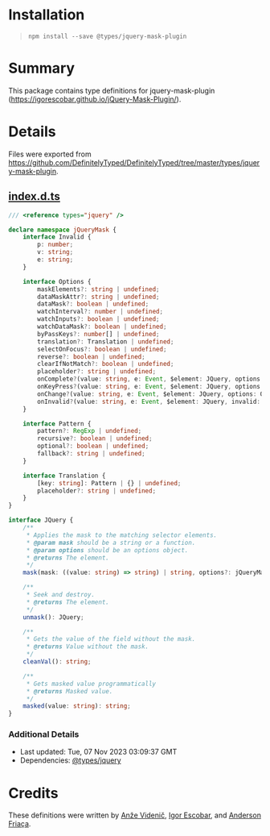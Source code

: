 # Installation
> `npm install --save @types/jquery-mask-plugin`

# Summary
This package contains type definitions for jquery-mask-plugin (https://igorescobar.github.io/jQuery-Mask-Plugin/).

# Details
Files were exported from https://github.com/DefinitelyTyped/DefinitelyTyped/tree/master/types/jquery-mask-plugin.
## [index.d.ts](https://github.com/DefinitelyTyped/DefinitelyTyped/tree/master/types/jquery-mask-plugin/index.d.ts)
````ts
/// <reference types="jquery" />

declare namespace jQueryMask {
    interface Invalid {
        p: number;
        v: string;
        e: string;
    }

    interface Options {
        maskElements?: string | undefined;
        dataMaskAttr?: string | undefined;
        dataMask?: boolean | undefined;
        watchInterval?: number | undefined;
        watchInputs?: boolean | undefined;
        watchDataMask?: boolean | undefined;
        byPassKeys?: number[] | undefined;
        translation?: Translation | undefined;
        selectOnFocus?: boolean | undefined;
        reverse?: boolean | undefined;
        clearIfNotMatch?: boolean | undefined;
        placeholder?: string | undefined;
        onComplete?(value: string, e: Event, $element: JQuery, options: Options): void;
        onKeyPress?(value: string, e: Event, $element: JQuery, options: Options): void;
        onChange?(value: string, e: Event, $element: JQuery, options: Options): void;
        onInvalid?(value: string, e: Event, $element: JQuery, invalid: Invalid[], options: Options): void;
    }

    interface Pattern {
        pattern?: RegExp | undefined;
        recursive?: boolean | undefined;
        optional?: boolean | undefined;
        fallback?: string | undefined;
    }

    interface Translation {
        [key: string]: Pattern | {} | undefined;
        placeholder?: string | undefined;
    }
}

interface JQuery {
    /**
     * Applies the mask to the matching selector elements.
     * @param mask should be a string or a function.
     * @param options should be an options object.
     * @returns The element.
     */
    mask(mask: ((value: string) => string) | string, options?: jQueryMask.Options): JQuery;

    /**
     * Seek and destroy.
     * @returns The element.
     */
    unmask(): JQuery;

    /**
     * Gets the value of the field without the mask.
     * @returns Value without the mask.
     */
    cleanVal(): string;

    /**
     * Gets masked value programmatically
     * @returns Masked value.
     */
    masked(value: string): string;
}

````

### Additional Details
 * Last updated: Tue, 07 Nov 2023 03:09:37 GMT
 * Dependencies: [@types/jquery](https://npmjs.com/package/@types/jquery)

# Credits
These definitions were written by [Anže Videnič](https://github.com/avidenic), [Igor Escobar](http://www.igorescobar.com/), and [Anderson Friaça](https://github.com/AndersonFriaca).
